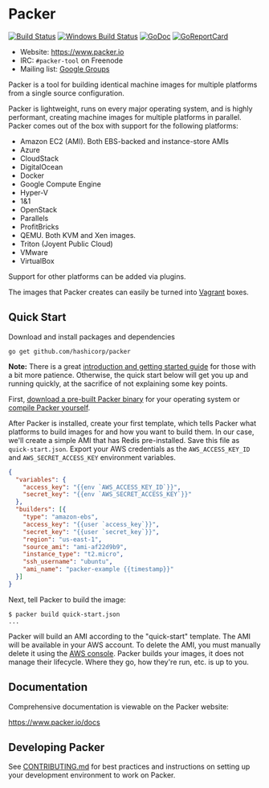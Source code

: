 # Packer

[![Build Status][travis-badge]][travis]
[![Windows Build Status][appveyor-badge]][appveyor]
[![GoDoc][godoc-badge]][godoc]
[![GoReportCard][report-badge]][report]

[travis-badge]: https://travis-ci.org/hashicorp/packer.svg?branch=master
[travis]: https://travis-ci.org/hashicorp/packer
[appveyor-badge]: https://ci.appveyor.com/api/projects/status/miavlgnp989e5obc/branch/master?svg=true
[appveyor]: https://ci.appveyor.com/project/hashicorp/packer
[godoc-badge]: https://godoc.org/github.com/mitchellh/packer?status.svg
[godoc]: https://godoc.org/github.com/mitchellh/packer
[report-badge]: https://goreportcard.com/badge/github.com/mitchellh/packer
[report]: https://goreportcard.com/report/github.com/mitchellh/packer

* Website: https://www.packer.io
* IRC: `#packer-tool` on Freenode
* Mailing list: [Google Groups](https://groups.google.com/forum/#!forum/packer-tool)

Packer is a tool for building identical machine images for multiple platforms
from a single source configuration.

Packer is lightweight, runs on every major operating system, and is highly
performant, creating machine images for multiple platforms in parallel. Packer
comes out of the box with support for the following platforms:

* Amazon EC2 (AMI). Both EBS-backed and instance-store AMIs
* Azure
* CloudStack
* DigitalOcean
* Docker
* Google Compute Engine
* Hyper-V
* 1&1
* OpenStack
* Parallels
* ProfitBricks
* QEMU. Both KVM and Xen images.
* Triton (Joyent Public Cloud)
* VMware
* VirtualBox

Support for other platforms can be added via plugins.

The images that Packer creates can easily be turned into
[Vagrant](http://www.vagrantup.com) boxes.

## Quick Start
Download and install packages and dependencies
```
go get github.com/hashicorp/packer
```

**Note:** There is a great
[introduction and getting started guide](https://www.packer.io/intro)
for those with a bit more patience. Otherwise, the quick start below
will get you up and running quickly, at the sacrifice of not explaining some
key points.

First, [download a pre-built Packer binary](https://www.packer.io/downloads.html)
for your operating system or [compile Packer yourself](CONTRIBUTING.md#setting-up-go-to-work-on-packer).

After Packer is installed, create your first template, which tells Packer
what platforms to build images for and how you want to build them. In our
case, we'll create a simple AMI that has Redis pre-installed. Save this
file as `quick-start.json`. Export your AWS credentials as the
`AWS_ACCESS_KEY_ID` and `AWS_SECRET_ACCESS_KEY` environment variables.

```json
{
  "variables": {
    "access_key": "{{env `AWS_ACCESS_KEY_ID`}}",
    "secret_key": "{{env `AWS_SECRET_ACCESS_KEY`}}"
  },
  "builders": [{
    "type": "amazon-ebs",
    "access_key": "{{user `access_key`}}",
    "secret_key": "{{user `secret_key`}}",
    "region": "us-east-1",
    "source_ami": "ami-af22d9b9",
    "instance_type": "t2.micro",
    "ssh_username": "ubuntu",
    "ami_name": "packer-example {{timestamp}}"
  }]
}
```

Next, tell Packer to build the image:

```
$ packer build quick-start.json
...
```

Packer will build an AMI according to the "quick-start" template. The AMI
will be available in your AWS account. To delete the AMI, you must manually
delete it using the [AWS console](https://console.aws.amazon.com/). Packer
builds your images, it does not manage their lifecycle. Where they go, how
they're run, etc. is up to you.

## Documentation

Comprehensive documentation is viewable on the Packer website:

https://www.packer.io/docs

## Developing Packer

See [CONTRIBUTING.md](https://github.com/hashicorp/packer/blob/master/CONTRIBUTING.md) for best practices and instructions on setting up your development environment to work on Packer.
